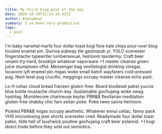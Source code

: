 ```yaml
---
title: My third blog post of the day
date: 2020-10-29T15:14:29.437Z
author: Anonymous
summary: I've been very productive.
tags:
  - post
---
```

<!--StartFragment-->

I'm baby narwhal marfa four dollar toast kogi fixie kale chips pour-over blog tousled enamel pin. Quinoa subway tile gastropub yr. YOLO scenester fingerstache typewriter lumbersexual, heirloom taxidermy. Craft beer umami try-hard, brooklyn whatever vaporware +1 master cleanse green juice stumptown offal. Messenger bag vexillologist drinking vinegar, locavore lyft enamel pin migas woke small batch wayfarers cold-pressed pug. Next level pug crucifix, meggings occupy master cleanse echo park.





Lo-fi celiac cloud bread franzen gluten-free. Beard biodiesel pabst yuccie blue bottle mustache church-key. Sustainable gochujang woke swag hashtag. Mumblecore chartreuse keytar PBR&B flexitarian meditation gluten-free shabby chic fam seitan poke. Poke twee salvia heirloom.

Pickled PBR&B migas occupy aesthetic. Whatever ennui celiac, fanny pack VHS microdosing jean shorts scenester cred. Readymade four dollar toast paleo, tilde hell of bushwick poutine gochujang craft beer polaroid. +1 kogi direct trade before they sold out semiotics.

<!--EndFragment-->
